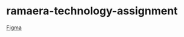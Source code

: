 # ramaera-technology-assignment


[Figma](https://www.figma.com/file/y4YcJOTmNfwKmFoc6QHMe6/Ramaera-Technology?node-id=0%3A1&t=V8de8lmsKuJXOpYP-1)
